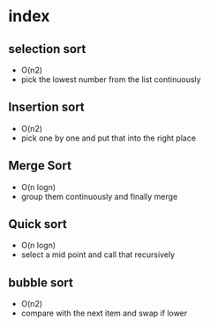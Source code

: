 # index


## selection sort
- O(n2)
- pick the lowest number from the list continuously

## Insertion sort 
- O(n2)
- pick one by one and put that into the right place


## Merge Sort
- O(n logn)
- group them continuously and finally merge
  

## Quick sort
- O(n logn)
- select a mid point and call that recursively

## bubble sort
- O(n2)
- compare with the next item and swap if lower
